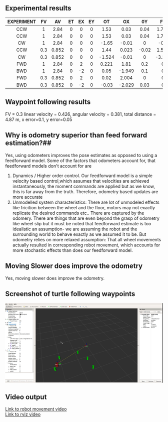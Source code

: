 ## Experimental results ##

| EXPERIMENT | FV     | AV     | ET    | EX     | EY     | OT   | OX    | 0Y   | FT   | FX    | FY    | GT    | GX    | GY    | DT    | DX    | DY|
|:---:        |:---:  | :---:  | :---: |:--:   | :---:  | :---:| :---: |:---: | :---: | :---: |:---: |:---:  |:---:  |:---:  |:---:  |:---:  |:---:|
| CCW         | 1     | 2.84   |  0    |    0   |   0    | 1.53 | 0.03  | 0.04 | 1.776 | 0     | 0     |   1.53| 0     |   0   | 0.0765| 0     | 0     |
| CCW         |1      |	2.84   |	0    |	0     |	0      |	1.53|	0.03  |	0.04 |	1.776|	0	   |0	     |1.53	 | 0	   |0	     |0.0765 |0	     |0      |
| CW          |1      |	2.84   |	0    |0	      |0	     |-1.65 |	-0.01 |	0	   |-0.8   |	0	   |0	     |-1.134 |	0    |	0	   |-0.0567|0	     |0      |
| CCW         |0.3    |	0.852  |	0	   |0       |	0      |	1.44|	0.023	|-0.02 |	1.514|	0    |	0    |	1.5  |	0	   |0	     |0.075  |	0    |	0    |
| CW          |0.3    |	0.852  |	0    |	0     |	0	     |-1.524|	-0.01 |	0	   |-3.103 |	0	   |0	     |1.553  |	0    |	0    |0.07765|	0    |	0    |
| FWD         |1	    |2.84    |	0	   |2	      |0	     |0.221 |	1.81  |	0.2	 |0	     |2.003  |	0	   |1.81	 |0.15   |	0.08 |0.0905 |0.0075 |	0.004|
| BWD         |1	    |2.84    |	0    |	-2    |0	     |0.05  |	-1.949|	0.1  |	0	   |-2.004 |	0	   |0.08   |	-1.88| 0.165 |0.004	 |-0.094 |0.00825|
| FWD         |0.3    |	0.852  |	0	   |2	      |0	     |0.02  |	2.004 |	0	   |0      |2.004  |	0	   |0.04   |	1.98 |	0.1  |	0.004|0.002	 |-0.01  |
| BWD         |0.3    | 0.852  |	0	   |-2	    |0	     |-0.03 |	-2.029|	0.03 |	0	   |-2.015 |	0	   |0	     |-2     |	0.08 |	0	   |0	     |-0.008 |

## Waypoint following results ##
FV = 0.3	linear velocity = 0.426, angular velocity = 0.381, total distance = 4.87 m, x error=0.1, y error=0.05							



## Why is odometry superior than feed forward estimation?##

Yes, using odometers improves the pose estimates as opposed to using a feedforward model.
Some of the factors that odometers account for, that feedforward models don't account for are
1. Dynamics / Higher order control. Our feedforward model is a simple velocity based control,which
  assumes that velocities are achieved instantaneously, the moment commands are applied but
  as we know, this is far away from the truth. Therefore, odometry based updates are more accurate
2. Unmodelled system characteristics: There are lot of unmodeled effects like fricition between
   the wheel and the floor, motors may not exactly replicate the desired commands etc..
   There are captured by the odomery. There are things that are even beyond the grasp of
   odometry like wheel slip but it must be noted that feedforward estimate is too idealistic
   an assumption- we are assuming the robot and the surrounding world to behave exactly as 
   we assumed it to be. But odometry relies on more relaxed assumption: That all wheel
   movements actually resulted in corresponding robot movement, which accounts for more
   stochastic effects than does our feedforward model.

## Moving Slower does improve the odometry ##
Yes, moving slower does improve the odometry.

## Screenshot of turtle following waypoints ##
![Image of rqtgraph](./nuturtle_robot/images/waypoint.png)

## Video output ##
[Link to robot movement video](https://drive.google.com/file/d/1tdclhgm0oAQdkXZ2cW8-ztL2jB8QwroT/view?usp=sharing)
<br />
[Link to rviz video](https://drive.google.com/file/d/1dQf6k4GPgqtU_Pj9pjqNymq3Rk_mwsXA/view?usp=sharing)

